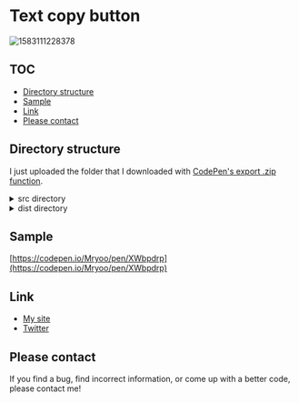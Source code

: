 # Text copy button
![1583111228378](https://user-images.githubusercontent.com/42329240/75638052-a48b3a80-5c6d-11ea-9d0e-4bcbe7200d95.gif)

## TOC
 - [Directory structure](#Directory-structure)
 - [Sample](#Sample)
 - [Link](#Link)
 - [Please contact](#Please-contact)

## Directory structure
I just uploaded the folder that I downloaded with [CodePen's export .zip function](https://blog.codepen.io/documentation/features/exporting-pens/#export-zip-1).
<details>
 <summary>src directory</summary>
 The content of the html file contains only the code described in the CodePen HTML panel. The same applies to css file and js file. So, for example, the html file does not contain a <code>head</code> tag or <code>link</code> tags.
</details>
<details>
 <summary>dist directory</summary>
 Download the entire contents of the dist directory, open <code>index.html</code> in a browser and you should see my snippet (hard to explain).
</details>

## Sample
[https://codepen.io/Mryoo/pen/XWbpdrp](https://codepen.io/Mryoo/pen/XWbpdrp)

## Link
 - [My site](https://ryo.dev/)
 - [Twitter](https://twitter.com/ryoo20190328)

## Please contact
If you find a bug, find incorrect information, or come up with a better code, please contact me!
